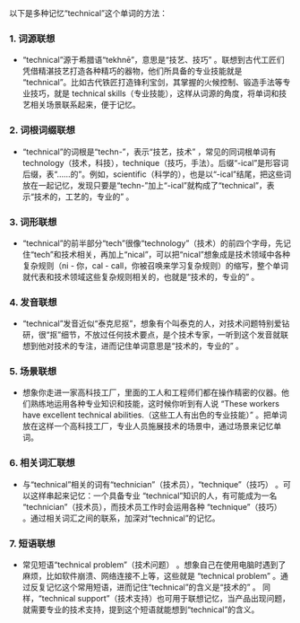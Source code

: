 以下是多种记忆“technical”这个单词的方法：

### 1. 词源联想
 - “technical”源于希腊语“tekhnē”，意思是“技艺、技巧” 。联想到古代工匠们凭借精湛技艺打造各种精巧的器物，他们所具备的专业技能就是 “technical”。比如古代铁匠打造锋利宝剑，其掌握的火候控制、锻造手法等专业技巧，就是 technical skills（专业技能），这样从词源的角度，将单词和技艺相关场景联系起来，便于记忆。 

### 2. 词根词缀联想
 - “technical”的词根是“techn-”，表示“技艺，技术” ，常见的同词根单词有technology（技术，科技），technique（技巧，手法）。后缀“-ical”是形容词后缀，表“……的”。例如，scientific（科学的），也是以“-ical”结尾，把这些词放在一起记忆，发现只要是“techn-”加上“-ical”就构成了“technical”，表示“技术的，工艺的，专业的” 。 

### 3. 词形联想
 - “technical”的前半部分“tech”很像“technology”（技术）的前四个字母，先记住“tech”和技术相关，再加上“nical”，可以把“nical”想象成是技术领域中各种复杂规则（ni - 你，cal - call，你被召唤来学习复杂规则）的缩写，整个单词就代表和技术领域这些复杂规则相关的，也就是“技术的，专业的” 。 

### 4. 发音联想
 - “technical”发音近似“泰克尼抠”，想象有个叫泰克的人，对技术问题特别爱钻研，很“抠”细节，不放过任何技术要点，是个技术专家，一听到这个发音就联想到他对技术的专注，进而记住单词意思是“技术的，专业的” 。 

### 5. 场景联想
 - 想象你走进一家高科技工厂，里面的工人和工程师们都在操作精密的仪器。他们熟练地运用各种专业知识和技能，这时候你听到有人说 “These workers have excellent technical abilities.（这些工人有出色的专业技能）” 。把单词放在这样一个高科技工厂，专业人员施展技术的场景中，通过场景来记忆单词。 

### 6. 相关词汇联想
 - 与“technical”相关的词有“technician”（技术员），“technique”（技巧） 。可以这样串起来记忆：一个具备专业 “technical”知识的人，有可能成为一名 “technician”（技术员），而技术员工作时会运用各种 “technique”（技巧） 。通过相关词汇之间的联系，加深对“technical”的记忆。 

### 7. 短语联想
 - 常见短语“technical problem”（技术问题） 。想象自己在使用电脑时遇到了麻烦，比如软件崩溃、网络连接不上等，这些就是 “technical problem” 。通过反复记忆这个常用短语，进而记住“technical”的含义是“技术的” 。 同样，“technical support”（技术支持）也可用于联想记忆，当产品出现问题，就需要专业的技术支持，提到这个短语就能想到“technical”的含义。 